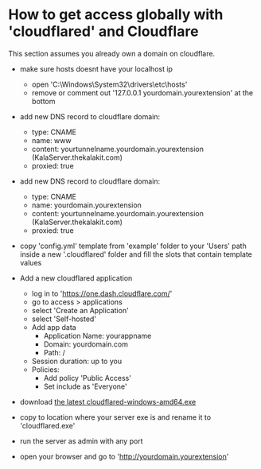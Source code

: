 # How to get access globally with 'cloudflared' and Cloudflare

This section assumes you already own a domain on cloudflare.

- make sure hosts doesnt have your localhost ip
	- open 'C:\Windows\System32\drivers\etc\hosts'
	- remove or comment out '127.0.0.1   yourdomain.yourextension' at the bottom

- add new DNS record to cloudflare domain:
	- type: CNAME
	- name: www
	- content: yourtunnelname.yourdomain.yourextension (KalaServer.thekalakit.com)
	- proxied: true
	
- add new DNS record to cloudflare domain:
	- type: CNAME
	- name: yourdomain.yourextension
	- content: yourtunnelname.yourdomain.yourextension (KalaServer.thekalakit.com)
	- proxied: true
	
- copy 'config.yml' template from 'example' folder to your 'Users' path inside a new '.cloudflared' folder and fill the slots that contain template values
	
- Add a new cloudflared application
	- log in to 'https://one.dash.cloudflare.com/'
	- go to access > applications
	- select 'Create an Application'
	- select 'Self-hosted'
	- Add app data
		- Application Name: yourappname
		- Domain: yourdomain.com
		- Path: /
	- Session duration: up to you
	- Policies:
		- Add policy 'Public Access'
		- Set include as 'Everyone'
	
- download [the latest cloudflared-windows-amd64.exe](https://github.com/cloudflare/cloudflared/releases/latest)
- copy to location where your server exe is and rename it to 'cloudflared.exe'
- run the server as admin with any port
- open your browser and go to 'http://yourdomain.yourextension'

